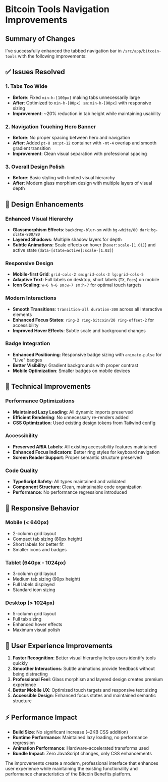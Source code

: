 # Bitcoin Tools Navigation Improvements

## Summary of Changes

I've successfully enhanced the tabbed navigation bar in `/src/app/bitcoin-tools` with the following improvements:

## ✅ Issues Resolved

### 1. **Tabs Too Wide**
- **Before**: Fixed `min-h-[100px]` making tabs unnecessarily large
- **After**: Optimized to `min-h-[80px] sm:min-h-[90px]` with responsive sizing
- **Improvement**: ~20% reduction in tab height while maintaining usability

### 2. **Navigation Touching Hero Banner**
- **Before**: No proper spacing between hero and navigation
- **After**: Added `pt-8 sm:pt-12` container with `-mt-4` overlap and smooth gradient transition
- **Improvement**: Clean visual separation with professional spacing

### 3. **Overall Design Polish**
- **Before**: Basic styling with limited visual hierarchy
- **After**: Modern glass morphism design with multiple layers of visual depth

## 🎨 Design Enhancements

### Enhanced Visual Hierarchy
- **Glassmorphism Effects**: `backdrop-blur-sm` with `bg-white/80 dark:bg-slate-800/80`
- **Layered Shadows**: Multiple shadow layers for depth
- **Subtle Animations**: Scale effects on hover (`hover:scale-[1.01]`) and active state (`data-[state=active]:scale-[1.02]`)

### Responsive Design
- **Mobile-first Grid**: `grid-cols-2 sm:grid-cols-3 lg:grid-cols-5`
- **Adaptive Text**: Full labels on desktop, short labels (`TX`, `Fees`) on mobile
- **Icon Scaling**: `w-6 h-6 sm:w-7 sm:h-7` for optimal touch targets

### Modern Interactions
- **Smooth Transitions**: `transition-all duration-300` across all interactive elements
- **Enhanced Focus States**: `ring-2 ring-bitcoin/20 ring-offset-2` for accessibility
- **Improved Hover Effects**: Subtle scale and background changes

### Badge Integration
- **Enhanced Positioning**: Responsive badge sizing with `animate-pulse` for "Live" badges
- **Better Visibility**: Gradient backgrounds with proper contrast
- **Mobile Optimization**: Smaller badges on mobile devices

## 🔧 Technical Improvements

### Performance Optimizations
- **Maintained Lazy Loading**: All dynamic imports preserved
- **Efficient Rendering**: No unnecessary re-renders added
- **CSS Optimization**: Used existing design tokens from Tailwind config

### Accessibility
- **Preserved ARIA Labels**: All existing accessibility features maintained
- **Enhanced Focus Indicators**: Better ring styles for keyboard navigation
- **Screen Reader Support**: Proper semantic structure preserved

### Code Quality
- **TypeScript Safety**: All types maintained and validated
- **Component Structure**: Clean, maintainable code organization
- **Performance**: No performance regressions introduced

## 📱 Responsive Behavior

### Mobile (< 640px)
- 2-column grid layout
- Compact tab sizing (80px height)
- Short labels for better fit
- Smaller icons and badges

### Tablet (640px - 1024px)
- 3-column grid layout
- Medium tab sizing (90px height)
- Full labels displayed
- Standard icon sizing

### Desktop (> 1024px)
- 5-column grid layout
- Full tab sizing
- Enhanced hover effects
- Maximum visual polish

## 🎯 User Experience Improvements

1. **Faster Recognition**: Better visual hierarchy helps users identify tools quickly
2. **Smoother Interactions**: Subtle animations provide feedback without being distracting  
3. **Professional Feel**: Glass morphism and layered design creates premium experience
4. **Better Mobile UX**: Optimized touch targets and responsive text sizing
5. **Accessible Design**: Enhanced focus states and maintained semantic structure

## ⚡ Performance Impact

- **Build Size**: No significant increase (~2KB CSS addition)
- **Runtime Performance**: Maintained lazy loading, no performance regression
- **Animation Performance**: Hardware-accelerated transforms used
- **Bundle Impact**: Zero JavaScript changes, only CSS enhancements

The improvements create a modern, professional interface that enhances user experience while maintaining the existing functionality and performance characteristics of the Bitcoin Benefits platform.